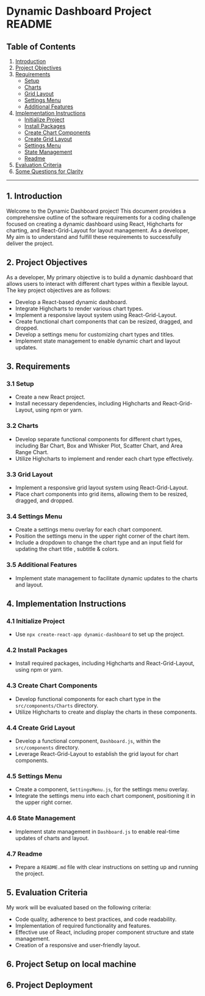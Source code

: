 # Dynamic Dashboard Project README

## Table of Contents
1. [Introduction](#introduction)
2. [Project Objectives](#project-objectives)
3. [Requirements](#requirements)
   - [Setup](#setup)
   - [Charts](#charts)
   - [Grid Layout](#grid-layout)
   - [Settings Menu](#settings-menu)
   - [Additional Features](#additional-features)
4. [Implementation Instructions](#implementation-instructions)
   - [Initialize Project](#initialize-project)
   - [Install Packages](#install-packages)
   - [Create Chart Components](#create-chart-components)
   - [Create Grid Layout](#create-grid-layout)
   - [Settings Menu](#settings-menu)
   - [State Management](#state-management)
   - [Readme](#readme)
5. [Evaluation Criteria](#evaluation-criteria)
6. [Some Questions for Clarity](#some-questions-for-clarity)

---

## 1. Introduction
Welcome to the Dynamic Dashboard project! This document provides a comprehensive outline of the software requirements for a coding challenge focused on creating a dynamic dashboard using React, Highcharts for charting, and React-Grid-Layout for layout management. As a developer, My aim is to understand and fulfill these requirements to successfully deliver the project.

## 2. Project Objectives
As a developer, My primary objective is to build a dynamic dashboard that allows users to interact with different chart types within a flexible layout. The key project objectives are as follows:

- Develop a React-based dynamic dashboard.
- Integrate Highcharts to render various chart types.
- Implement a responsive layout system using React-Grid-Layout.
- Create functional chart components that can be resized, dragged, and dropped.
- Develop a settings menu for customizing chart types and titles.
- Implement state management to enable dynamic chart and layout updates.

## 3. Requirements

### 3.1 Setup
- Create a new React project.
- Install necessary dependencies, including Highcharts and React-Grid-Layout, using npm or yarn.

### 3.2 Charts
- Develop separate functional components for different chart types, including Bar Chart, Box and Whisker Plot, Scatter Chart, and Area Range Chart.
- Utilize Highcharts to implement and render each chart type effectively.

### 3.3 Grid Layout
- Implement a responsive grid layout system using React-Grid-Layout.
- Place chart components into grid items, allowing them to be resized, dragged, and dropped.

### 3.4 Settings Menu
- Create a settings menu overlay for each chart component.
- Position the settings menu in the upper right corner of the chart item.
- Include a dropdown to change the chart type and an input field for updating the chart title , subtitle & colors.

### 3.5 Additional Features
- Implement state management to facilitate dynamic updates to the charts and layout.

## 4. Implementation Instructions

### 4.1 Initialize Project
- Use `npx create-react-app dynamic-dashboard` to set up the project.

### 4.2 Install Packages
- Install required packages, including Highcharts and React-Grid-Layout, using npm or yarn.

### 4.3 Create Chart Components
- Develop functional components for each chart type in the `src/components/Charts` directory.
- Utilize Highcharts to create and display the charts in these components.

### 4.4 Create Grid Layout
- Develop a functional component, `Dashboard.js`, within the `src/components` directory.
- Leverage React-Grid-Layout to establish the grid layout for chart components.

### 4.5 Settings Menu
- Create a component, `SettingsMenu.js`, for the settings menu overlay.
- Integrate the settings menu into each chart component, positioning it in the upper right corner.

### 4.6 State Management
- Implement state management in `Dashboard.js` to enable real-time updates of charts and layout.

### 4.7 Readme
- Prepare a `README.md` file with clear instructions on setting up and running the project.

## 5. Evaluation Criteria
My work will be evaluated based on the following criteria:
- Code quality, adherence to best practices, and code readability.
- Implementation of required functionality and features.
- Effective use of React, including proper component structure and state management.
- Creation of a responsive and user-friendly layout.

## 6. Project Setup on local machine
## 6. Project Deployment
